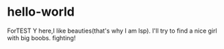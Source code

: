 # hello-world
ForTEST
Y here,I like beauties(that's why I am lsp).
I'll try to find a nice girl with big boobs.
fighting!
